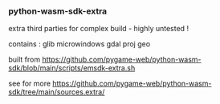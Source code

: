 ### python-wasm-sdk-extra

extra third parties for complex build - highly untested !

contains : glib microwindows gdal proj geo 

built from https://github.com/pygame-web/python-wasm-sdk/blob/main/scripts/emsdk-extra.sh

see for more https://github.com/pygame-web/python-wasm-sdk/tree/main/sources.extra/


